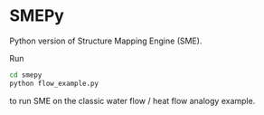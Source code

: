 # SMEPy
Python version of Structure Mapping Engine (SME). 

Run 
```bash
cd smepy
python flow_example.py
```

to run SME on the classic water flow / heat flow analogy example. 
